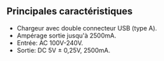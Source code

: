 ## Principales caractéristiques

- Chargeur avec double connecteur USB (type A).
- Ampérage sortie jusqu'à 2500mA.
- Entrée: AC 100V-240V.
- Sortie: DC 5V ± 0,25V, 2500mA.
